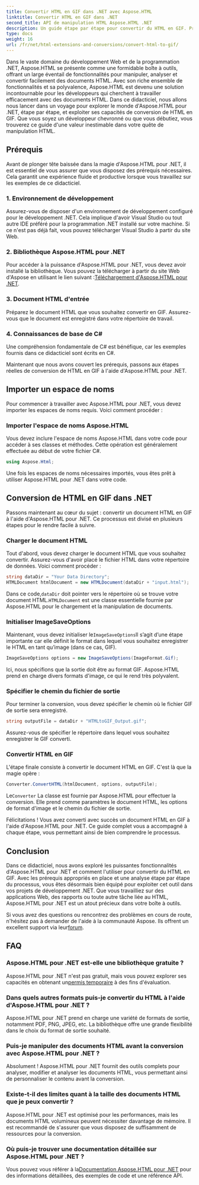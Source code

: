 ```yaml
---
title: Convertir HTML en GIF dans .NET avec Aspose.HTML
linktitle: Convertir HTML en GIF dans .NET
second_title: API de manipulation HTML Aspose.HTML .NET
description: Un guide étape par étape pour convertir du HTML en GIF. Prérequis, exemples de code, FAQ et plus encore ! Optimisez votre manipulation HTML avec Aspose.HTML.
type: docs
weight: 16
url: /fr/net/html-extensions-and-conversions/convert-html-to-gif/
---
```


Dans le vaste domaine du développement Web et de la programmation .NET, Aspose.HTML se présente comme une formidable boîte à outils, offrant un large éventail de fonctionnalités pour manipuler, analyser et convertir facilement des documents HTML. Avec son riche ensemble de fonctionnalités et sa polyvalence, Aspose.HTML est devenu une solution incontournable pour les développeurs qui cherchent à travailler efficacement avec des documents HTML. Dans ce didacticiel, nous allons nous lancer dans un voyage pour explorer le monde d'Aspose.HTML pour .NET, étape par étape, et exploiter ses capacités de conversion de HTML en GIF. Que vous soyez un développeur chevronné ou que vous débutiez, vous trouverez ce guide d'une valeur inestimable dans votre quête de manipulation HTML.

## Prérequis

Avant de plonger tête baissée dans la magie d'Aspose.HTML pour .NET, il est essentiel de vous assurer que vous disposez des prérequis nécessaires. Cela garantit une expérience fluide et productive lorsque vous travaillez sur les exemples de ce didacticiel.

### 1. Environnement de développement

Assurez-vous de disposer d'un environnement de développement configuré pour le développement .NET. Cela implique d'avoir Visual Studio ou tout autre IDE préféré pour la programmation .NET installé sur votre machine. Si ce n'est pas déjà fait, vous pouvez télécharger Visual Studio à partir du site Web.

### 2. Bibliothèque Aspose.HTML pour .NET

 Pour accéder à la puissance d'Aspose.HTML pour .NET, vous devez avoir installé la bibliothèque. Vous pouvez la télécharger à partir du site Web d'Aspose en utilisant le lien suivant :[Téléchargement d'Aspose.HTML pour .NET](https://releases.aspose.com/html/net/).

### 3. Document HTML d'entrée

Préparez le document HTML que vous souhaitez convertir en GIF. Assurez-vous que le document est enregistré dans votre répertoire de travail.

### 4. Connaissances de base de C#

Une compréhension fondamentale de C# est bénéfique, car les exemples fournis dans ce didacticiel sont écrits en C#.

Maintenant que nous avons couvert les prérequis, passons aux étapes réelles de conversion de HTML en GIF à l'aide d'Aspose.HTML pour .NET.

## Importer un espace de noms

Pour commencer à travailler avec Aspose.HTML pour .NET, vous devez importer les espaces de noms requis. Voici comment procéder :

### Importer l'espace de noms Aspose.HTML

Vous devez inclure l'espace de noms Aspose.HTML dans votre code pour accéder à ses classes et méthodes. Cette opération est généralement effectuée au début de votre fichier C#.

```csharp
using Aspose.Html;
```

Une fois les espaces de noms nécessaires importés, vous êtes prêt à utiliser Aspose.HTML pour .NET dans votre code.

## Conversion de HTML en GIF dans .NET

Passons maintenant au cœur du sujet : convertir un document HTML en GIF à l'aide d'Aspose.HTML pour .NET. Ce processus est divisé en plusieurs étapes pour le rendre facile à suivre.

### Charger le document HTML

Tout d'abord, vous devez charger le document HTML que vous souhaitez convertir. Assurez-vous d'avoir placé le fichier HTML dans votre répertoire de données. Voici comment procéder :

```csharp
string dataDir = "Your Data Directory";
HTMLDocument htmlDocument = new HTMLDocument(dataDir + "input.html");
```

 Dans ce code,`dataDir` doit pointer vers le répertoire où se trouve votre document HTML.`HTMLDocument` est une classe essentielle fournie par Aspose.HTML pour le chargement et la manipulation de documents.

### Initialiser ImageSaveOptions

 Maintenant, vous devez initialiser le`ImageSaveOptions`Il s’agit d’une étape importante car elle définit le format dans lequel vous souhaitez enregistrer le HTML en tant qu’image (dans ce cas, GIF).

```csharp
ImageSaveOptions options = new ImageSaveOptions(ImageFormat.Gif);
```

Ici, nous spécifions que la sortie doit être au format GIF. Aspose.HTML prend en charge divers formats d'image, ce qui le rend très polyvalent.

### Spécifier le chemin du fichier de sortie

Pour terminer la conversion, vous devez spécifier le chemin où le fichier GIF de sortie sera enregistré.

```csharp
string outputFile = dataDir + "HTMLtoGIF_Output.gif";
```

Assurez-vous de spécifier le répertoire dans lequel vous souhaitez enregistrer le GIF converti.

### Convertir HTML en GIF

L'étape finale consiste à convertir le document HTML en GIF. C'est là que la magie opère :

```csharp
Converter.ConvertHTML(htmlDocument, options, outputFile);
```

 Le`Converter` La classe est fournie par Aspose.HTML pour effectuer la conversion. Elle prend comme paramètres le document HTML, les options de format d'image et le chemin du fichier de sortie.

Félicitations ! Vous avez converti avec succès un document HTML en GIF à l'aide d'Aspose.HTML pour .NET. Ce guide complet vous a accompagné à chaque étape, vous permettant ainsi de bien comprendre le processus.

## Conclusion

Dans ce didacticiel, nous avons exploré les puissantes fonctionnalités d'Aspose.HTML pour .NET et comment l'utiliser pour convertir du HTML en GIF. Avec les prérequis appropriés en place et une analyse étape par étape du processus, vous êtes désormais bien équipé pour exploiter cet outil dans vos projets de développement .NET. Que vous travailliez sur des applications Web, des rapports ou toute autre tâche liée au HTML, Aspose.HTML pour .NET est un atout précieux dans votre boîte à outils.

 Si vous avez des questions ou rencontrez des problèmes en cours de route, n'hésitez pas à demander de l'aide à la communauté Aspose. Ils offrent un excellent support via leur[forum](https://forum.aspose.com/).

## FAQ

### Aspose.HTML pour .NET est-elle une bibliothèque gratuite ?
 Aspose.HTML pour .NET n'est pas gratuit, mais vous pouvez explorer ses capacités en obtenant un[permis temporaire](https://purchase.aspose.com/temporary-license/) à des fins d'évaluation.

### Dans quels autres formats puis-je convertir du HTML à l'aide d'Aspose.HTML pour .NET ?
Aspose.HTML pour .NET prend en charge une variété de formats de sortie, notamment PDF, PNG, JPEG, etc. La bibliothèque offre une grande flexibilité dans le choix du format de sortie souhaité.

### Puis-je manipuler des documents HTML avant la conversion avec Aspose.HTML pour .NET ?
Absolument ! Aspose.HTML pour .NET fournit des outils complets pour analyser, modifier et analyser les documents HTML, vous permettant ainsi de personnaliser le contenu avant la conversion.

### Existe-t-il des limites quant à la taille des documents HTML que je peux convertir ?
Aspose.HTML pour .NET est optimisé pour les performances, mais les documents HTML volumineux peuvent nécessiter davantage de mémoire. Il est recommandé de s'assurer que vous disposez de suffisamment de ressources pour la conversion.

### Où puis-je trouver une documentation détaillée sur Aspose.HTML pour .NET ?
 Vous pouvez vous référer à la[Documentation Aspose.HTML pour .NET](https://reference.aspose.com/html/net/) pour des informations détaillées, des exemples de code et une référence API.
